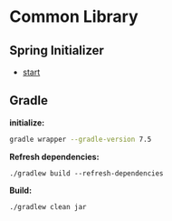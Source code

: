 # Common Library

## Spring Initializer

- [start](https://start.spring.io/#!type=gradle-project&language=java&platformVersion=3.2.6&packaging=jar&jvmVersion=17&groupId=cloud.crosstraining.devstore&artifactId=catalog&name=catalog&description=Demo%20project%20for%20Spring%20Boot&packageName=cloud.crosstraining.devstore.catalog&dependencies=data-jpa,actuator,lombok,data-rest)

## Gradle

**initialize:**

```bash
gradle wrapper --gradle-version 7.5
```

**Refresh dependencies:**

```shell
./gradlew build --refresh-dependencies
```

**Build:**

```shell
./gradlew clean jar
```
